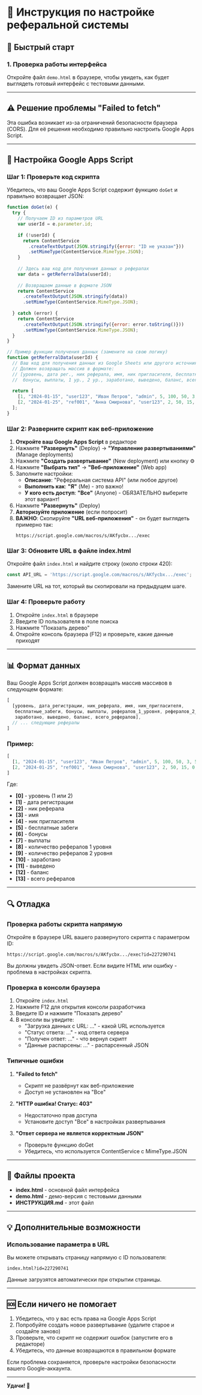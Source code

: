 # 📖 Инструкция по настройке реферальной системы

## 🚀 Быстрый старт

### 1. Проверка работы интерфейса
Откройте файл `demo.html` в браузере, чтобы увидеть, как будет выглядеть готовый интерфейс с тестовыми данными.

---

## ⚠️ Решение проблемы "Failed to fetch"

Эта ошибка возникает из-за ограничений безопасности браузера (CORS). Для её решения необходимо правильно настроить Google Apps Script.

---

## 🔧 Настройка Google Apps Script

### Шаг 1: Проверьте код скрипта

Убедитесь, что ваш Google Apps Script содержит функцию `doGet` и правильно возвращает JSON:

```javascript
function doGet(e) {
  try {
    // Получаем ID из параметров URL
    var userId = e.parameter.id;
    
    if (!userId) {
      return ContentService
        .createTextOutput(JSON.stringify({error: "ID не указан"}))
        .setMimeType(ContentService.MimeType.JSON);
    }
    
    // Здесь ваш код для получения данных о рефералах
    var data = getReferralData(userId);
    
    // Возвращаем данные в формате JSON
    return ContentService
      .createTextOutput(JSON.stringify(data))
      .setMimeType(ContentService.MimeType.JSON);
      
  } catch (error) {
    return ContentService
      .createTextOutput(JSON.stringify({error: error.toString()}))
      .setMimeType(ContentService.MimeType.JSON);
  }
}

// Пример функции получения данных (замените на свою логику)
function getReferralData(userId) {
  // Ваш код для получения данных из Google Sheets или другого источника
  // Должен возвращать массив в формате:
  // [уровень, дата рег., ник реферала, имя, ник пригласителя, бесплатные забеги, 
  //  бонусы, выплаты, 1 ур., 2 ур., заработано, выведено, баланс, всего рефералов]
  
  return [
    [1, "2024-01-15", "user123", "Иван Петров", "admin", 5, 100, 50, 3, 5, 250.50, 100, 150.50, 8],
    [2, "2024-01-25", "ref001", "Анна Смирнова", "user123", 2, 50, 15, 0, 0, 95.25, 30, 65.25, 0]
  ];
}
```

### Шаг 2: Разверните скрипт как веб-приложение

1. **Откройте ваш Google Apps Script** в редакторе
2. Нажмите **"Развернуть"** (Deploy) → **"Управление развертываниями"** (Manage deployments)
3. Нажмите **"Создать развертывание"** (New deployment) или кнопку ⚙️
4. Нажмите **"Выбрать тип"** → **"Веб-приложение"** (Web app)
5. Заполните настройки:
   - **Описание**: "Реферальная система API" (или любое другое)
   - **Выполнить как**: **"Я"** (Me) - это важно!
   - **У кого есть доступ**: **"Все"** (Anyone) - ОБЯЗАТЕЛЬНО выберите этот вариант!
6. Нажмите **"Развернуть"** (Deploy)
7. **Авторизуйте приложение** (если попросит)
8. **ВАЖНО**: Скопируйте **"URL веб-приложения"** - он будет выглядеть примерно так:
   ```
   https://script.google.com/macros/s/AKfycbx.../exec
   ```

### Шаг 3: Обновите URL в файле index.html

Откройте файл `index.html` и найдите строку (около строки 420):

```javascript
const API_URL = 'https://script.google.com/macros/s/AKfycbx.../exec';
```

Замените URL на тот, который вы скопировали на предыдущем шаге.

### Шаг 4: Проверьте работу

1. Откройте `index.html` в браузере
2. Введите ID пользователя в поле поиска
3. Нажмите "Показать дерево"
4. Откройте консоль браузера (F12) и проверьте, какие данные приходят

---

## 📊 Формат данных

Ваш Google Apps Script должен возвращать массив массивов в следующем формате:

```javascript
[
  [уровень, дата_регистрации, ник_реферала, имя, ник_пригласителя, 
   бесплатные_забеги, бонусы, выплаты, рефералов_1_уровня, рефералов_2_уровня, 
   заработано, выведено, баланс, всего_рефералов],
  // ... следующие рефералы
]
```

### Пример:
```javascript
[
  [1, "2024-01-15", "user123", "Иван Петров", "admin", 5, 100, 50, 3, 5, 250.50, 100, 150.50, 8],
  [2, "2024-01-25", "ref001", "Анна Смирнова", "user123", 2, 50, 15, 0, 0, 95.25, 30, 65.25, 0]
]
```

Где:
- **[0]** - уровень (1 или 2)
- **[1]** - дата регистрации
- **[2]** - ник реферала
- **[3]** - имя
- **[4]** - ник пригласителя
- **[5]** - бесплатные забеги
- **[6]** - бонусы
- **[7]** - выплаты
- **[8]** - количество рефералов 1 уровня
- **[9]** - количество рефералов 2 уровня
- **[10]** - заработано
- **[11]** - выведено
- **[12]** - баланс
- **[13]** - всего рефералов

---

## 🔍 Отладка

### Проверка работы скрипта напрямую

Откройте в браузере URL вашего развернутого скрипта с параметром ID:
```
https://script.google.com/macros/s/AKfycbx.../exec?id=227290741
```

Вы должны увидеть JSON-ответ. Если видите HTML или ошибку - проблема в настройках скрипта.

### Проверка в консоли браузера

1. Откройте `index.html`
2. Нажмите F12 для открытия консоли разработчика
3. Введите ID и нажмите "Показать дерево"
4. В консоли вы увидите:
   - "Загрузка данных с URL: ..." - какой URL используется
   - "Статус ответа: ..." - код ответа сервера
   - "Получен ответ: ..." - что вернул скрипт
   - "Данные распарсены: ..." - распарсенный JSON

### Типичные ошибки

1. **"Failed to fetch"** 
   - Скрипт не развёрнут как веб-приложение
   - Доступ не установлен на "Все"
   
2. **"HTTP ошибка! Статус: 403"**
   - Недостаточно прав доступа
   - Установите доступ "Все" в настройках развертывания
   
3. **"Ответ сервера не является корректным JSON"**
   - Проверьте функцию doGet
   - Убедитесь, что используется ContentService с MimeType.JSON

---

## 📁 Файлы проекта

- **index.html** - основной файл интерфейса
- **demo.html** - демо-версия с тестовыми данными
- **ИНСТРУКЦИЯ.md** - этот файл

---

## 💡 Дополнительные возможности

### Использование параметра в URL

Вы можете открывать страницу напрямую с ID пользователя:
```
index.html?id=227290741
```

Данные загрузятся автоматически при открытии страницы.

---

## 🆘 Если ничего не помогает

1. Убедитесь, что у вас есть права на Google Apps Script
2. Попробуйте создать новое развертывание (удалите старое и создайте заново)
3. Проверьте, что скрипт не содержит ошибок (запустите его в редакторе)
4. Убедитесь, что данные возвращаются в правильном формате

Если проблема сохраняется, проверьте настройки безопасности вашего Google-аккаунта.

---

**Удачи! 🎉**

